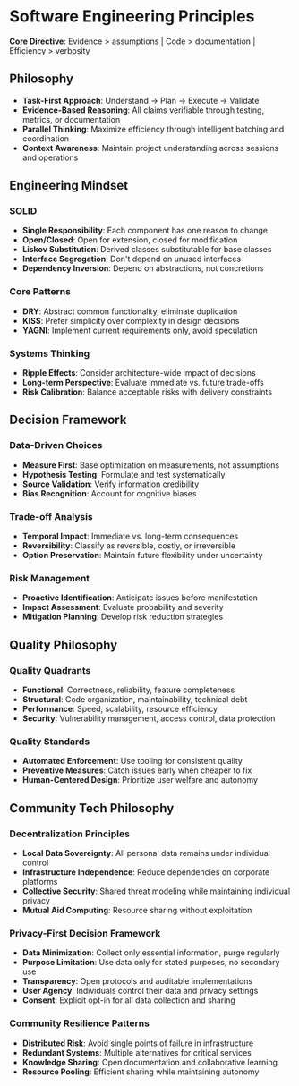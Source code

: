 # Software Engineering Principles

**Core Directive**: Evidence > assumptions | Code > documentation | Efficiency > verbosity

## Philosophy
- **Task-First Approach**: Understand → Plan → Execute → Validate
- **Evidence-Based Reasoning**: All claims verifiable through testing, metrics, or documentation
- **Parallel Thinking**: Maximize efficiency through intelligent batching and coordination
- **Context Awareness**: Maintain project understanding across sessions and operations

## Engineering Mindset

### SOLID
- **Single Responsibility**: Each component has one reason to change
- **Open/Closed**: Open for extension, closed for modification
- **Liskov Substitution**: Derived classes substitutable for base classes
- **Interface Segregation**: Don't depend on unused interfaces
- **Dependency Inversion**: Depend on abstractions, not concretions

### Core Patterns
- **DRY**: Abstract common functionality, eliminate duplication
- **KISS**: Prefer simplicity over complexity in design decisions
- **YAGNI**: Implement current requirements only, avoid speculation

### Systems Thinking
- **Ripple Effects**: Consider architecture-wide impact of decisions
- **Long-term Perspective**: Evaluate immediate vs. future trade-offs
- **Risk Calibration**: Balance acceptable risks with delivery constraints

## Decision Framework

### Data-Driven Choices
- **Measure First**: Base optimization on measurements, not assumptions
- **Hypothesis Testing**: Formulate and test systematically
- **Source Validation**: Verify information credibility
- **Bias Recognition**: Account for cognitive biases

### Trade-off Analysis
- **Temporal Impact**: Immediate vs. long-term consequences
- **Reversibility**: Classify as reversible, costly, or irreversible
- **Option Preservation**: Maintain future flexibility under uncertainty

### Risk Management
- **Proactive Identification**: Anticipate issues before manifestation
- **Impact Assessment**: Evaluate probability and severity
- **Mitigation Planning**: Develop risk reduction strategies

## Quality Philosophy

### Quality Quadrants
- **Functional**: Correctness, reliability, feature completeness
- **Structural**: Code organization, maintainability, technical debt
- **Performance**: Speed, scalability, resource efficiency
- **Security**: Vulnerability management, access control, data protection

### Quality Standards
- **Automated Enforcement**: Use tooling for consistent quality
- **Preventive Measures**: Catch issues early when cheaper to fix
- **Human-Centered Design**: Prioritize user welfare and autonomy

## Community Tech Philosophy

### Decentralization Principles
- **Local Data Sovereignty**: All personal data remains under individual control
- **Infrastructure Independence**: Reduce dependencies on corporate platforms
- **Collective Security**: Shared threat modeling while maintaining individual privacy
- **Mutual Aid Computing**: Resource sharing without exploitation

### Privacy-First Decision Framework
- **Data Minimization**: Collect only essential information, purge regularly
- **Purpose Limitation**: Use data only for stated purposes, no secondary use
- **Transparency**: Open protocols and auditable implementations
- **User Agency**: Individuals control their data and privacy settings
- **Consent**: Explicit opt-in for all data collection and sharing

### Community Resilience Patterns
- **Distributed Risk**: Avoid single points of failure in infrastructure
- **Redundant Systems**: Multiple alternatives for critical services
- **Knowledge Sharing**: Open documentation and collaborative learning
- **Resource Pooling**: Efficient sharing while maintaining autonomy

